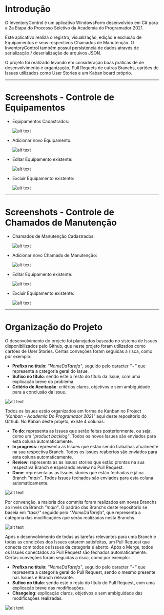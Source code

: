 # Introdução
O InventoryControl é um aplicativo WindowsForm desenvolvido em C# para a 2a Etapa do Processo Seletivo da Academia do Programador 2021. 

Este aplicativo realiza o registro, visualização, edição e exclusão de Equipamentos e seus respectivos Chamados de Manutenção. O InventoryControl também possuí persistencia de dados através de serialização / deserialização de arquivos JSON.

O projeto foi realizado levando em consideração boas praticas de de desenvolvimento e organização, Pull Requets de outras Branchs, cartões de Issues utilizados como User Stories e um Kaban board próprio.

---

# Screenshots - Controle de Equipamentos
  - Equipamentos Cadastrados:

    ![alt text](https://raw.githubusercontent.com/pedro-ca/AcademiaDoProgramador2021/main/Imagens/equipamentos%20cadastrados.JPG?token=AMEQONH46H72VENE75RCSFTALZABG)

  - Adicionar novo Equipamento:

    ![alt text](https://raw.githubusercontent.com/pedro-ca/AcademiaDoProgramador2021/main/Imagens/adicionar%20equipamento.JPG?token=AMEQONGLWA27BU26W5DWWJTALZADA)

  - Editar Equipamento existente:

    ![alt text](https://raw.githubusercontent.com/pedro-ca/AcademiaDoProgramador2021/main/Imagens/editar%20equipamento.JPG?token=AMEQONEBWDB57QDOS7LFVSTALZAEC)

  - Excluir Equipamento existente:
  
    ![alt text](https://raw.githubusercontent.com/pedro-ca/AcademiaDoProgramador2021/main/Imagens/excluir%20equipamento.JPG?token=AMEQONFXW5IGIOKRG7REYUTALZAG4)
    
---    
 
# Screenshots - Controle de Chamados de Manutenção
  - Chamados de Manutenção Cadastrados:

    ![alt text](https://raw.githubusercontent.com/pedro-ca/AcademiaDoProgramador2021/main/Imagens/chamados%20de%20manutenção%20cadastrados%20.JPG?token=AMEQONGD6DOYJAINGWDWO6LALZALA)

  - Adicionar novo Chamado de Manutenção:

    ![alt text](https://raw.githubusercontent.com/pedro-ca/AcademiaDoProgramador2021/main/Imagens/adcionar%20chamado%20de%20manutenção.JPG?token=AMEQONBVFG7CUHHIVIZCOJTALZAMC)

  - Editar Equipamento existente:

    ![alt text](https://raw.githubusercontent.com/pedro-ca/AcademiaDoProgramador2021/main/Imagens/editar%20chamado%20de%20manutenção.JPG?token=AMEQONHN4LNGZ6BGPV7XWXTALZANG)

  - Excluir Equipamento existente:
  
    ![alt text](https://github.com/pedro-ca/AcademiaDoProgramador2021/blob/main/Imagens/excluir%20chamado%20de%20manutenção.JPG)
    
---

# Organização do Projeto
O desenvolvimento do projeto foi planejados baseado no sistema de Issues disponibilizados pelo Github, que neste projeto foram utilizados como cartões de User Stories. Certas conveções foram seguidas a risca, como por exemplo:
  - **Prefixo no título**: *"NomeDaTarefa"*, seguido pelo caracter *"¬"* que representa a categoria geral do Issue.
  - **Sufixo no título**: sendo este o resto do título da Issue, com uma explicação breve do problema.
  - **Critério de Aceitação**: critérios claros, objetivos e sem ambiguidade para a conclusão da Issue.

![alt text](https://raw.githubusercontent.com/pedro-ca/AcademiaDoProgramador2021/main/Imagens/issue%20academia%20do%20programador.JPG?token=AMEQONBXTRW42J5W5RA6EI3ALY572)

Todos os Issues estão organizados em forma de Kanban no Project *"Kanban - Academia Do Programador 2021"* aqui deste repositório do Github. No Kaban deste projeto, existe 4 colunas:
  - **To do**: representa as Issues que serão feitas posteriormente, ou seja, como um *"product backlog"*. Todos os novos Issues são enviados para esta coluna automaticamente.
  - **In progress**: representa as Issues que estão sendo trabalhas atualmente na sua respectiva Branch. Todos os Issues reabertos são enviados para esta coluna automaticamente.
  - **Review**: representa as as Issues stories que estão prontas na sua respectiva Branch e esperando review no Pull Request. 
  - **Done**: representa as as Issues stories que estão fechadas e já na Branch *"main"*. Todos Issues fechados são enviados para esta coluna automaticamente.

![alt text](https://raw.githubusercontent.com/pedro-ca/AcademiaDoProgramador2021/main/Imagens/kaban%20academia%20do%20programador.JPG?token=AMEQONCQ6VALE655VL3GQRLALY6BW)

Por convenção, a maioria dos commits foram realizados em novas Branchs ao invés da Branch *"main"*. O padrão das Branchs deste repositório se baseia em *"task/"* seguido pelo *"NomeDaTarefa"*, que representa a categoria das modificações que serão realizadas nesta Branchs.

![alt text](https://raw.githubusercontent.com/pedro-ca/AcademiaDoProgramador2021/main/Imagens/branch%20tree%20academia%20do%20programador.JPG?token=AMEQONCR2WWSHIWMT7H4Q3TALY6CQ)

Após o desenvolvimento de todas as tarefas relevantes para uma Branch e todas as condições dos Issues estarem satisfeitas, um Pull Request que conecta com todos os Issues da categoria é aberto. Após o Merge, todos os Issues conectados ao Pull Request são fechados automaticamente. Certas conveções foram seguidas a risca, como por exemplo:
  - **Prefixo no título**: *"NomeDaTarefa"*, seguido pelo caracter *"¬"* que representa a categoria geral do Pull Request, sendo o mesmo presente nas Issues e Branch relevante.
  - **Sufixo no título**: sendo este o resto do título do Pull Request, com uma explicação breve das modificações.
  - **Changelog**: explicação claros, objetivos e sem ambiguidade das modificações realizadas.

![alt text](https://raw.githubusercontent.com/pedro-ca/AcademiaDoProgramador2021/main/Imagens/pull%20request%20academia%20do%20programador.JPG?token=AMEQONDAZ7IXJ4E4NRKCDMDALY6DM)

